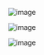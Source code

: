 ![image](https://github.com/user-attachments/assets/9786fc42-02bb-425b-ae2a-025fc36d920b)

![image](https://github.com/user-attachments/assets/babbe416-bf2e-4abe-9b96-22b2b2870698)

![image](https://github.com/user-attachments/assets/eb4b794b-8ec2-419a-b80e-3863157d4585)
